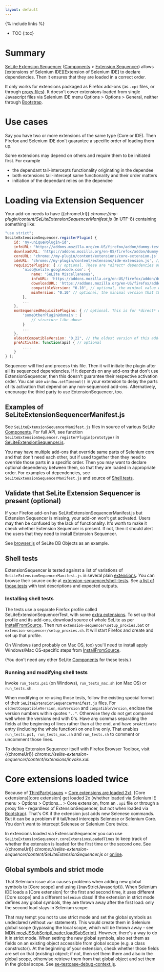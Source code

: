 ```yaml
---
layout: default
---
```

{% include links %}
* TOC
{:toc}

# Summary #
[SeLite Extension Sequencer](https://addons.mozilla.org/en-US/firefox/addon/selite-extension-sequencer/versions/) ([Components](Components) > [Extension Sequencer](Components#extensionsequencer)) allows [extensions of Selenium IDE][Extension of Selenium IDE] to declare dependencies. Then it ensures that they are loaded in a correct order.

It only works for extensions packaged as Firefox add-ons (as `.xpi` files, or through [proxy files](https://developer.mozilla.org/en/Setting_up_extension_development_environment)). It doesn't cover extensions loaded from single Javascript files via Selenium IDE menu Options > Options > General, neither through [Bootstrap](Bootstrap).

# Use cases #
Say you have two or more extensions of the same type (Core or IDE). Then Firefox and Selenium IDE don't guarantee a specific order of loading them up.

Some extensions may depend on others and require them to be initiated first. For example

  * the dependant tail-intercepts functionality originating in the dependee
  * both extensions tail-intercept same functionality and their order matters
  * initiation of the dependant relies on the dependee

# Loading via Extension Sequencer #
Your add-on needs to have {{chromeUrl}} _chrome://my-plugin/content/SeLiteExtensionSequencerManifest.js_ (in UTF-8) containing something like:

```javascript
"use strict";
SeLiteExtensionSequencer.registerPlugin( {
    id: 'my-unique@plugin-id',
    infoURL: 'https://addons.mozilla.org/en-US/firefox/addon/dummy-test-journey/',
    downloadURL: 'https://addons.mozilla.org/en-US/firefox/addon/dummy-test-journey/vesions/' // optional; if not set and infoURL is at addons.mozilla.org, then downloadURL is auto-generated by appending 'versions/'
    coreURL: 'chrome://my-plugin/content/extensions/core-extension.js', // optional; it may be an array
    ideURL: 'chrome://my-plugin/content/extensons/ide-extension.js', // optional; it may be an array
    requisitePlugins: { // optional. These are *direct* dependencies only. E.g.:
        'misc@selite.googlecode.com': {
            name: 'SeLite Miscellaneous',
            infoURL: 'https://addons.mozilla.org/en-US/firefox/addon/dummy-test-train/',
            downloadURL: 'https://addons.mozilla.org/en-US/firefox/addon/dummy-test-train/versions/', // optional, see above
            compatibleVersion: "0.10", // optional, the minimal value of oldestCompatibleVersion that this requisite add-on must have
            minVersion: "0.10" // optional; the minimal version that this requisite add-on must have
        },
        ...
    },
    nonSequencedRequisitePlugins: { // optional. This is for *direct* dependencies that don't use Extension Sequencer.
        'someOtherPlugin@domain': {
            // structure like above
        }
        ...
    },
    oldestCompatibleVersion: "0.22", // the oldest version of this add-on that this version (the one being registered) is compatible with. Optional. If present, then it's compared to 'compatibleVersion' in manifests of any add-ons that depend on this add-on.
    preActivate: function(api) { // optional
        ....
    }
} );
```

Sequencer will find and process this file. Then it will initiate the plugin after all its sequenced dependencies. If it depends on any add-ons that don't use ExtensionSequencer, then this doesn't guarantee their respective activation order. You can use `window.setTimeout()` in your extension to delay the parts of its activation that depend on any non-sequenced add-ons. Alternatively, encourage the third party to use ExtensionSequencer, too.

## Examples of SeLiteExtensionSequencerManifest.js ##
See `SeLiteExtensionSequencerManifest.js` files in source of various SeLite [Components](Components). For full API, see function `SeLiteExtensionSequencer.registerPlugin(prototype)` in [SeLiteExtensionSequencer.js](https://github.com/SeLite/SeLite/tree/master/extension-sequencer/src/chrome/content/SeLiteExtensionSequencer.js).

You may have multiple add-ons that override same parts of Selenium core and that don't need each other, but if used together then they need to override those parts in a specific order. Then you may want to declare optional dependency between them, so that they are loaded in appropriate order. For examples of dependencies, see `SeLiteExtensionSequencerManifest.js` and source of [Shell tests](#shell-tests).

## Validate that SeLite Extension Sequencer is present (optional) ##
If your Firefox add-on has SeLiteExtensionSequencerManifest.js but Extension Sequencer is missing, your add-on won't get activated. Users may then be confused by the lack of functionality. It's worth to make it check whether Extension Sequencer is present. If not, then it should alert the users that they need to install Extension Sequencer.

See [browser.js](https://github.com/SeLite/SeLite/tree/master/db-objects/src/chrome/content/extensions/browser.js) of SeLite DB Objects as an example.

## Shell tests ##
ExtensionSequencer is tested against a list of variations of `SeLiteExtensionSequencerManifest.js` in several plain [extensions](https://github.com/SeLite/SeLite/tree/master/extension-sequencer/shell-tests/extensions). You can browse their source code at [extension-sequencer/shell-tests](https://github.com/SeLite/SeLite/tree/master/extension-sequencer/shell-tests). See [a list of those tests](http://htmlpreview.github.io/?https://github.com/selite/selite/blob/master/extension-sequencer/shell-tests/tests.html) with test descriptions and expected outputs.

### Installing shell tests ###
The tests use a separate Firefox profile called SeLiteExtensionSequencerTest, with some [extra extensions](https://github.com/SeLite/SeLite/tree/master/extension-sequencer/shell-tests/extensions). To set up that profile and its add-ons, download source of whole SeLite as per [InstallFromSource](InstallFromSource). Then run `extension-sequencer\setup_proxies.bat` or `extension-sequencer/setup_proxies.sh`. It will start Firefox and create and set up that profile.

On Windows (and probably on Mac OS, too) you'll need to install apply Windows/Mac OS-specific steps from [InstallFromSource](InstallFromSource).

(You don't need any other SeLite [Components](Components) for these tests.)

### Running and modifying shell tests ###
Invoke `run_tests.ps1` (on Windows), `run_tests_mac.sh` (on Mac OS) or `run_tests.sh`.

When modifying or re-using those tests, follow the existing special format of their `SeLiteExtensionSequencerManifest.js` files. For `oldestCompatibleVersion`, `minVersion` and `compatibleVersion`, enclose the version numbers within quotes `".."`. Otherwise they do not get compared well when the versions end with 0's. Have any commas separating the fields at the beginning of lines rather than at the end, and have `preActivate` entry (including the whole function) on one line only. That enables `run_tests.ps1, run_tests_mac.sh` and `run_tests.sh` to comment or uncomment those lines.

To debug Extension Sequencer itself with Firefox Browser Toolbox, visit {{chromeUrl}} _chrome://selite-extension-sequencer/content/extensions/invoke.xul_.

# Core extensions loaded twice #
Because of [ThirdPartyIssues](ThirdPartyIssues) > [Core extensions are loaded 2x](https://github.com/SeleniumHQ/selenium/issues/1549)), [Core extensions][core extension] get loaded 2x (whether loaded via Selenium IE menu > Options > Options... > Core extension, from an `.xpi` file or through a proxy file - regardless of ExtensionSequencer, but not when loaded via [Bootstrap](Bootstrap)). That's OK if the extension just adds new Selenese commands. But it can be a problem if it tail/head intercepts Selenese or Selenium Core. You don't want to intercept Selenese or Selenium Core twice.

In extensions loaded via ExtensionSequencer you can use `SeLiteExtensionSequencer.coreExtensionsLoadedTimes` to keep track of whether the extension is loaded for the first time or the second one. See {{chromeUrl}} _chrome://selite-extension-sequencer/content/SeLiteExtensionSequencer.js_ or [online](https://github.com/SeLite/SeLite/tree/master/extension-sequencer/src/chrome/content/SeLiteExtensionSequencer.js).

## Global symbols and strict mode ##
That Selenium issue also causes problems when adding new global symbols to [Core scope] and using {{navStrictJavascript}}. When Selenium IDE loads a [Core extension] for the first and second time, it uses different [Core scope] and a different `Selenium` class! If the extension in strict mode defines any global symbols, they are thrown away after the first load: only the second load stays in Selenium scope.

That may tempt you not to use strict mode and set the global symbols as undeclared (without `var` statement). This would create them in Selenium global scope (bypassing the local scope, which will be thrown away - see [MDN mozIJSSubScriptLoader.loadSubScript](https://developer.mozilla.org/en-US/docs/XPCOM_Interface_Reference/mozIJSSubScriptLoader#loadSubScript%28%29)). However, there's a way to do it in strict mode. When setting the new global symbols, also set them as fields on an existing object accessible from global scope (e.g. a class constructor). At the beginning of your extension, check whether those fields are set on that (existing) object; if not, then set them there and also in the global scope, otherwise retrieve them from that global object and set them in the global scope. See [se-testcase-debug-context.js](https://github.com/SeLite/SeLite/tree/master/testcase-debug-context/src/chrome/content/extensions/se-testcase-debug-context.js).
